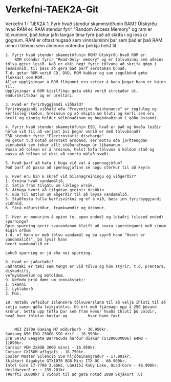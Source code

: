 # Verkefni-TAEK2A-Git


Verkefni 1 í TÆK2A
    1. Fyrir hvað stendur skammstöfunin RAM? Útskýrðu hvað RAM er.
        RAM stendur fyrir "Random Access Memory" og ram er tölvuminni, það tekur jafn langan tíma fyrir það að skrifa í og lesa úr gögnum. RAM er oftast hugsað sem vinnsluminni þar sem það er það RAM minni í tölvum sem almennir notendur 	     þekkja helst til.
        
    2. Fyrir hvað stendur skammstöfunin ROM? Útskýrðu hvað ROM er.
    	ROM stendur fyrir "Read-Only- memory" og er tölvuminni sem aðeins tölva getur lesið. Það er ekki hægt fyrir tölvuna að skrifa gögn í lesminnið, til þess að gera það þarf sérstakan búnað.
	T.d. getur ROM verið CD, DVD, ROM kubbar og sum segulbönd gætu flokkast sem ROM.
	Allar upplýsingar á ROM flögunni eru settar á hann þegar hann er búinn til.
	Upplýsingar á ROM kísilflögu geta ekki verið strokaðar út, endurskrifaðar og er úreltari.

    3. Hvað er fyrirbyggjandi viðhald?
	Fyrirbyggjandi viðhald eða "Preventive Maintenance" er regluleg og kerfisleg skoðun, hreinsun og að skipta um hluti og kerfi sem eru úrelt og einnig heldur vélbúnaðinum og hugbúnaðinum í góðu ástandi.
    
    4. Fyrir hvað stendur skammstöfunin ESD, hvað er það og hvaða leiðir    höfum við til að verjast því þegar unnið er með tölvubúnað?
    ESD stendur fyrir "Electrostatic discharge"
    Þú getur t.d notað sérstakt armband, sér mottu eða jarðtengdan vinnubekk sem tekur allt stöðurafmagn úr líkamanum.
    Passa að tölvan er á hreinum, helst hafa tölvuna á köldum stað og passa að tölvan sé ekki að snerta málað svæði.
    
    5. Hvað þarf að hafa í huga við val á spennugjöfum?
    Það þarf að passa að spennugjafinn sé nógu sterkur til að keyra 
    
    6. Hver eru hin 6 skref við bilanagreiningu og viðgerðir?
	1. Greina hvað vandamálið.
	2. Setja fram tilgátu um líklega orsök.
	3. Athuga hvort að tilgátan greinir örsökin
	4. Búa til áætlun um aðgerðir til að leysa vandamálið.
	5. Staðfesta fulla kerfisvirkni og ef á við, bæta inn fyrirbyggjandi viðhald.
	6. Skrá niðurstöður, framkvæmdir og útkomur.

    7. Hver er munurinn á opinn (e. open ended) og lokaðri (closed ended) spurningu? 
	Opin spurning gerir svarandanum kleift að svara spurningunni með sínum eigin orðum
	t.d. ef hann er með tölvu vandamál og þú spyrð hann "Hvert er vandamálið?", þá lýsir hann
	hvert vandamálið er.

	Lokuð spurning er já eða nei spurning.

    8. Hvað er jaðartæki?
	Jaðratæki er tæki sem tengt er við tölvu og hún stýrir, t.d. prentara, diskadrifi,
	vefmyndavélum og mótöldum.
    9. Nefndu þrjú dæmi um inntakstæki:
	1. Skanni
	2. Lyklaborð
	3. Mús.

    10. Notaðu vefsíður íslenskra tölvuverslana til að velja íhluti til að setja saman góða leikjatölvu. Þú ert með fjármagn upp á 250 þúsund krónur. Settu upp töflu þar sem fram kemur hvaða íhluti þú valdir, hvað hver íhlutur kostar og 	     hvar hann fæst.


    	MSI Z170A Gaming M7 móðurborð - 36.950kr.
	Samsung 850 EVO 250GB SSD drif - 16.950kr.
	2TB SATA3 Seagate Barracuda harður diskur (ST2000DM006) 64MB - 11890kr.
	Corsair VEN 2x8GB 3000 minni - 16.950kr.
	Corsair CX750M aflgjafi - 18.750kr.
	Cooler Master Silencio 550 hljóðeinangraður - 17.991kr.
	Skjákort Gigabyte GTX1070 8GB Mini ITX OC - 66.900kr.
	Intel Core i7-7700 3.6GHz, LGA1151 Kaby Lake, Quad-Core - 48.900kr.
	Heildarverð er : 235.281kr
	(Þurfti 16000kr í viðbót til að geta notað 1080 Skjákort :C)
